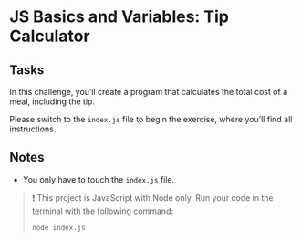# JS Basics and Variables: Tip Calculator

## Tasks

In this challenge, you’ll create a program that calculates the total cost of a meal, including the tip.

Please switch to the `index.js` file to begin the exercise, where you’ll find all instructions.

## Notes

- You only have to touch the `index.js` file.

> ❗️ This project is JavaScript with Node only. Run your code in the terminal with the following command:
>
> ```bash
> node index.js
> ```
